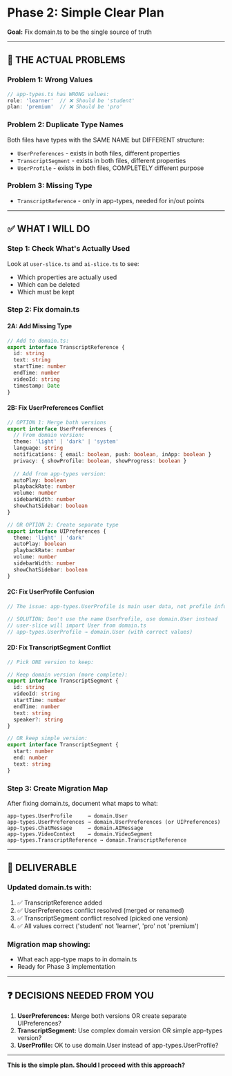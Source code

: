# Phase 2: Simple Clear Plan
**Goal:** Fix domain.ts to be the single source of truth

---

## 🎯 **THE ACTUAL PROBLEMS**

### **Problem 1: Wrong Values**
```typescript
// app-types.ts has WRONG values:
role: 'learner'  // ❌ Should be 'student'
plan: 'premium'  // ❌ Should be 'pro'
```

### **Problem 2: Duplicate Type Names**
Both files have types with the SAME NAME but DIFFERENT structure:
- `UserPreferences` - exists in both files, different properties
- `TranscriptSegment` - exists in both files, different properties  
- `UserProfile` - exists in both files, COMPLETELY different purpose

### **Problem 3: Missing Type**
- `TranscriptReference` - only in app-types, needed for in/out points

---

## ✅ **WHAT I WILL DO**

### **Step 1: Check What's Actually Used**
Look at `user-slice.ts` and `ai-slice.ts` to see:
- Which properties are actually used
- Which can be deleted
- Which must be kept

### **Step 2: Fix domain.ts**

#### **2A: Add Missing Type**
```typescript
// Add to domain.ts:
export interface TranscriptReference {
  id: string
  text: string
  startTime: number
  endTime: number
  videoId: string
  timestamp: Date
}
```

#### **2B: Fix UserPreferences Conflict**
```typescript
// OPTION 1: Merge both versions
export interface UserPreferences {
  // From domain version:
  theme: 'light' | 'dark' | 'system'
  language: string
  notifications: { email: boolean, push: boolean, inApp: boolean }
  privacy: { showProfile: boolean, showProgress: boolean }
  
  // Add from app-types version:
  autoPlay: boolean
  playbackRate: number
  volume: number
  sidebarWidth: number
  showChatSidebar: boolean
}

// OR OPTION 2: Create separate type
export interface UIPreferences {
  theme: 'light' | 'dark'
  autoPlay: boolean
  playbackRate: number
  volume: number
  sidebarWidth: number
  showChatSidebar: boolean
}
```

#### **2C: Fix UserProfile Confusion**
```typescript
// The issue: app-types.UserProfile is main user data, not profile info

// SOLUTION: Don't use the name UserProfile, use domain.User instead
// user-slice will import User from domain.ts
// app-types.UserProfile → domain.User (with correct values)
```

#### **2D: Fix TranscriptSegment Conflict**
```typescript
// Pick ONE version to keep:

// Keep domain version (more complete):
export interface TranscriptSegment {
  id: string
  videoId: string
  startTime: number
  endTime: number
  text: string
  speaker?: string
}

// OR keep simple version:
export interface TranscriptSegment {
  start: number
  end: number
  text: string
}
```

### **Step 3: Create Migration Map**
After fixing domain.ts, document what maps to what:
```
app-types.UserProfile     → domain.User
app-types.UserPreferences → domain.UserPreferences (or UIPreferences)
app-types.ChatMessage     → domain.AIMessage
app-types.VideoContext    → domain.VideoSegment
app-types.TranscriptReference → domain.TranscriptReference
```

---

## 📝 **DELIVERABLE**

### **Updated domain.ts with:**
1. ✅ TranscriptReference added
2. ✅ UserPreferences conflict resolved (merged or renamed)
3. ✅ TranscriptSegment conflict resolved (picked one version)
4. ✅ All values correct ('student' not 'learner', 'pro' not 'premium')

### **Migration map showing:**
- What each app-type maps to in domain.ts
- Ready for Phase 3 implementation

---

## ❓ **DECISIONS NEEDED FROM YOU**

1. **UserPreferences:** Merge both versions OR create separate UIPreferences?
2. **TranscriptSegment:** Use complex domain version OR simple app-types version?
3. **UserProfile:** OK to use domain.User instead of app-types.UserProfile?

---

**This is the simple plan. Should I proceed with this approach?**